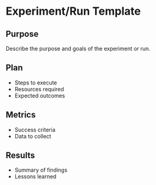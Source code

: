 # Experiment/Run Template

## Purpose
Describe the purpose and goals of the experiment or run.

## Plan
- Steps to execute
- Resources required
- Expected outcomes

## Metrics
- Success criteria
- Data to collect

## Results
- Summary of findings
- Lessons learned

